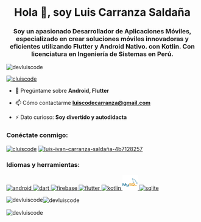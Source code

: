 <h1 align="center">Hola 👋, soy Luis Carranza Saldaña</h1>
<h3 align="center">Soy un apasionado Desarrollador de Aplicaciones Móviles, especializado en crear soluciones móviles innovadoras y eficientes utilizando Flutter y Android Nativo. con Kotlin. Con licenciatura en Ingeniería de Sistemas en Perú.</h3>

<p align="left"> <img src="https://komarev.com/ghpvc/?username=devluiscode&label=Profile%20views&color=0e75b6&style=flat" alt="devluiscode" /> </p>

<p align="left"> <a href="https://twitter.com/cluiscode" target="blank"><img src="https://img .shields.io/twitter/follow/cluiscode?logo=twitter&style=for-the-badge" alt="cluiscode" /></a> </p>

- 💬 Pregúntame sobre **Android, Flutter**

- 📫 Cómo contactarme **luiscodecarranza@gmail.com**

- ⚡ Dato curioso: **Soy divertido y autodidacta**

<h3 align="left">Conéctate conmigo:</h3>
<p align=" izquierda">
<a href="https://twitter.com/cliiscode" target="blank"><img align="center" src="https://raw.githubusercontent.com/rahuldkjain/github-profile- readme-generator/master/src/images/icons/Social/twitter.svg" alt="cluiscode" height="30" width="40" /></a>
<a href="https://linkedin. com/in/luis-ivan-carranza-saldaña-4b7128257" target="blank"><img align="center" src="https://raw.githubusercontent.com/rahuldkjain/github-profile-readme-generator/ master/src/images/icons/Social/linked-in-alt.svg" alt="luis-ivan-carranza-saldaña-4b7128257" height="30" width="40" /></a> </
p >

<h3 align="left">Idiomas y herramientas:</h3>
<p align="left"> <a href="https://developer.android.com" target="_blank" rel="noreferrer"> <img src="https://raw.githubusercontent.com/devicons /devicon/master/icons/android/android-original-wordmark.svg" alt="android" width="40" height="40"/> </a> <a href="https://dart.dev " target="_blank" rel="noreferrer"> <img src="https://www.vectorlogo.zone/logos/dartlang/dartlang-icon.svg" alt="dart" width="40" height=" 40"/> </a> <a href="https://firebase.google.com/" target="_blank" rel="noreferrer"> <img src="https://www.vectorlogo.zone/ logos/firebase/firebase-icon.svg" alt="firebase" width="40" height="40"/> </a> <a href="https://flutter.dev" target="_blank" rel ="noreferrer"> <img src="https://www.vectorlogo.zone/logos/flutterio/flutterio-icon.svg" alt="flutter" width="40" height="40"/> </a > <a href="https://kotlinlang.org" target="_blank" rel="noreferrer"> <img src="https://www.vectorlogo.zone/logos/kotlinlang/kotlinlang-icon.svg" alt="kotlin" width="40" height="40"/> </a> <a href="https://www.mysql.com/" target="_blank" rel="noreferrer"> <img src="https://raw.githubusercontent.com/devicons/devicon/master/icons/mysql/mysql-original-wordmark.svg" alt="mysql" width="40" height="40"/> </ a> <a href="https://www.sqlite.org/" target="_blank" rel="noreferrer"> <img src="https://www.vectorlogo.zone/logos/sqlite/sqlite- icon.svg" alt="sqlite" width="40" height="40"/> </a> </p>

<p><img align="left" src="https://github-readme- stats.vercel.app/api/top-langs?username=devluiscode&show_icons=true&locale=en&layout=compact" alt="devluiscode" /></p>

<p> <img align="center" src="https: //github-readme-stats.vercel.app/api?username=devluiscode&show_icons=true&locale=en" alt="devluiscode" /></p>

<p><img align="center" src="https:// github-readme-streak-stats.herokuapp.com/?user=devluiscode&" alt="devluiscode" /></p>
